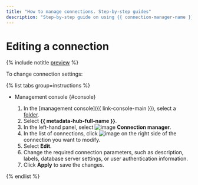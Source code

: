 ```yaml
---
title: "How to manage connections. Step-by-step guides"
description: "Step-by-step guide on using {{ connection-manager-name }} in {{ yandex-cloud }}. In this tutorial, you will learn how to create and modify connections."
---
```


# Editing a connection

{% include notitle [preview](../../_includes/note-preview.md) %}

To change connection settings:

{% list tabs group=instructions %}

- Management console {#console}

  1. In the [management console]({{ link-console-main }}), select a [folder](../../resource-manager/concepts/resources-hierarchy.md#folder).
  1. Select **{{ metadata-hub-full-name }}**.
  1. In the left-hand panel, select ![image](../../_assets/console-icons/plug-connection.svg) **Connection manager**.
  1. In the list of connections, click ![image](../../_assets/console-icons/ellipsis.svg) on the right side of the connection you want to modify.
  1. Select **Edit**.
  1. Change the required connection parameters, such as description, labels, database server settings, or user authentication information.
  1. Click **Apply** to save the changes.

{% endlist %}


